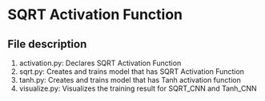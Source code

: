 # SQRT Activation Function
## File description
1. activation.py: Declares SQRT Activation Function
2. sqrt.py: Creates and trains model that has SQRT Activation Function
3. tanh.py: Creates and trains model that has Tanh activation function
4. visualize.py: Visualizes the training result for SQRT_CNN and Tanh_CNN
